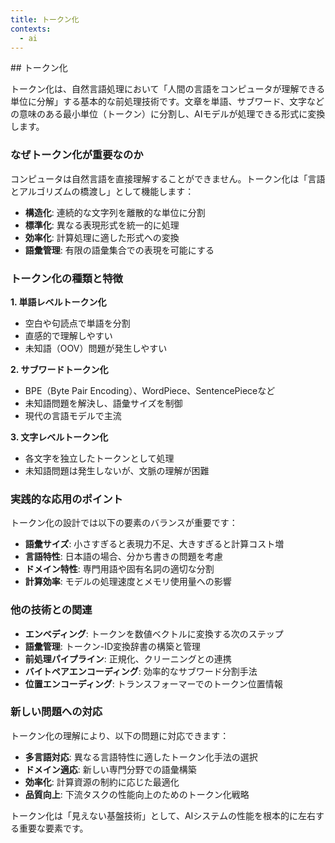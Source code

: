 ```yaml
---
title: トークン化
contexts:
  - ai
---
```


<Context name="ai">
## トークン化

トークン化は、自然言語処理において「人間の言語をコンピュータが理解できる単位に分解」する基本的な前処理技術です。文章を単語、サブワード、文字などの意味のある最小単位（トークン）に分割し、AIモデルが処理できる形式に変換します。

### なぜトークン化が重要なのか

コンピュータは自然言語を直接理解することができません。トークン化は「言語とアルゴリズムの橋渡し」として機能します：

- **構造化**: 連続的な文字列を離散的な単位に分割
- **標準化**: 異なる表現形式を統一的に処理
- **効率化**: 計算処理に適した形式への変換
- **語彙管理**: 有限の語彙集合での表現を可能にする

### トークン化の種類と特徴

**1. 単語レベルトークン化**
- 空白や句読点で単語を分割
- 直感的で理解しやすい
- 未知語（OOV）問題が発生しやすい

**2. サブワードトークン化**
- BPE（Byte Pair Encoding）、WordPiece、SentencePieceなど
- 未知語問題を解決し、語彙サイズを制御
- 現代の言語モデルで主流

**3. 文字レベルトークン化**
- 各文字を独立したトークンとして処理
- 未知語問題は発生しないが、文脈の理解が困難

### 実践的な応用のポイント

トークン化の設計では以下の要素のバランスが重要です：

- **語彙サイズ**: 小さすぎると表現力不足、大きすぎると計算コスト増
- **言語特性**: 日本語の場合、分かち書きの問題を考慮
- **ドメイン特性**: 専門用語や固有名詞の適切な分割
- **計算効率**: モデルの処理速度とメモリ使用量への影響

### 他の技術との関連

- **エンベディング**: トークンを数値ベクトルに変換する次のステップ
- **語彙管理**: トークン-ID変換辞書の構築と管理
- **前処理パイプライン**: 正規化、クリーニングとの連携
- **バイトペアエンコーディング**: 効率的なサブワード分割手法
- **位置エンコーディング**: トランスフォーマーでのトークン位置情報

### 新しい問題への対応

トークン化の理解により、以下の問題に対応できます：

- **多言語対応**: 異なる言語特性に適したトークン化手法の選択
- **ドメイン適応**: 新しい専門分野での語彙構築
- **効率化**: 計算資源の制約に応じた最適化
- **品質向上**: 下流タスクの性能向上のためのトークン化戦略

トークン化は「見えない基盤技術」として、AIシステムの性能を根本的に左右する重要な要素です。
</Context>

